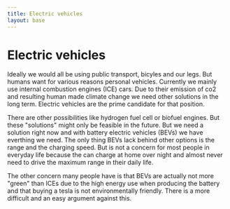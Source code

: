 ```yaml
---
title: Electric vehicles
layout: base
---
```



# Electric vehicles

Ideally we would all be using public transport, bicyles and our legs. But humans want for various reasons personal vehicles. Currently we mainly use internal combustion engines (ICE) cars. Due to their emission of co2 and resulting human made climate change we need other solutions in the long term. Electric vehicles are the prime candidate for that position.

There are other possibilities like hydrogen fuel cell or biofuel engines. But these "solutions" might only be feasible in the future. But we need a solution right now and with battery electric vehicles (BEVs) we have everthing we need. The only thing BEVs lack behind other options is the range and the charging speed. But is not a concern for most people in everyday life because the can charge at home over night and almost never need to drive the maximum range in their daily life.

The other concern many people have is that BEVs are actually not more "green" than ICEs due to the high energy use when producing the battery and that buying a tesla is not environmentally friendly. There is a more difficult and an easy argument against this.
